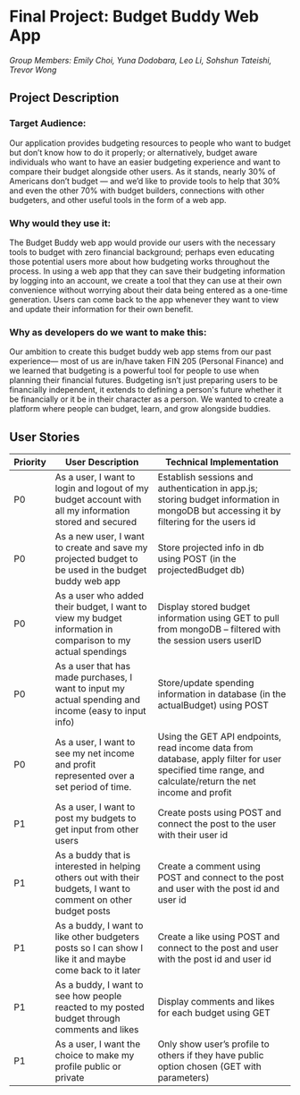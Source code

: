 # Final Project: Budget Buddy Web App
_Group Members: Emily Choi, Yuna Dodobara, Leo Li, Sohshun Tateishi, Trevor Wong_

## Project Description
### Target Audience:
Our application provides budgeting resources to people who want to budget but don’t know how to do it properly; or alternatively, budget aware individuals who want to have an easier budgeting experience and want to compare their budget alongside other users. As it stands, nearly 30% of Americans don’t budget — and we’d like to provide tools to help that 30% and even the other 70% with budget builders, connections with other budgeters, and other useful tools in the form of a web app.

### Why would they use it:
The Budget Buddy web app would provide our users with the necessary tools to budget with zero financial background; perhaps even educating those potential users more about how budgeting works throughout the process. In using a web app that they can save their budgeting information by logging into an account, we create a tool that they can use at their own convenience without worrying about their data being entered as a one-time generation. Users can come back to the app whenever they want to view and update their information for their own benefit.

### Why as developers do we want to make this:
Our ambition to create this budget buddy web app stems from our past experience— most of us are in/have taken FIN 205 (Personal Finance) and we learned that budgeting is a powerful tool for people to use when planning their financial futures. Budgeting isn’t just preparing users to be financially independent, it extends to defining a person's future whether it be financially or it be in their character as a person. We wanted to create a platform where people can budget, learn, and grow alongside buddies.

## User Stories
| Priority | User Description | Technical Implementation |
| -------- | ---------------- | ------------------------ |
| P0 | As a user, I want to login and logout of my budget account with all my information stored and secured |Establish sessions and authentication in app.js; storing budget information in mongoDB but accessing it by filtering for the users id |
| P0 | As a new user, I want to create and save my projected budget to be used in the budget buddy web app | Store projected info in db using POST (in the projectedBudget db) |
| P0 | As a user who added their budget, I want to view my budget information in comparison to my actual spendings | Display stored budget information using GET to pull from mongoDB – filtered with the session users userID |
| P0 | As a user that has made purchases, I want to input my actual spending and income (easy to input info)| Store/update spending information in database (in the actualBudget) using POST |
| P0 | As a user, I want to see my net income and profit represented over a set period of time. | Using the GET API endpoints, read income data from database, apply filter for user specified time range, and calculate/return the net income and profit |
| P1 | As a user, I want to post my budgets to get input from other users | Create posts using POST and connect the post to the user with their user id |
| P1 | As a buddy that is interested in helping others out with their budgets, I want to comment on other budget posts | Create a comment using POST and connect to the post and user with the post id and user id |
| P1  | As a buddy, I want to like other budgeters posts so I can show I like it and maybe come back to it later | Create a like using POST and connect to the post and user with the post id and user id |
| P1  | As a buddy, I want to see how people reacted to my posted budget through comments and likes | Display comments and likes for each budget using GET |
| P1  | As a user, I want the choice to make my profile public or private | Only show user’s profile to others if they have public option chosen (GET with parameters) |
